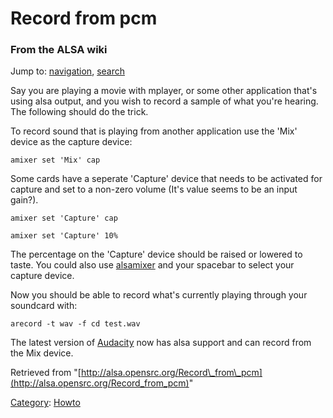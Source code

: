 Record from pcm
===============

### From the ALSA wiki

Jump to: [navigation](#mw-head), [search](#p-search)

Say you are playing a movie with mplayer, or some other application
that's using alsa output, and you wish to record a sample of what you're
hearing. The following should do the trick.

To record sound that is playing from another application use the 'Mix'
device as the capture device:

`amixer set 'Mix' cap`

Some cards have a seperate 'Capture' device that needs to be activated
for capture and set to a non-zero volume (It's value seems to be an
input gain?).

`amixer set 'Capture' cap`

`amixer set 'Capture' 10%`

The percentage on the 'Capture' device should be raised or lowered to
taste. You could also use [alsamixer](/Alsamixer "Alsamixer") and your
spacebar to select your capture device.

Now you should be able to record what's currently playing through your
soundcard with:

`arecord -t wav -f cd test.wav`

The latest version of [Audacity](/Audacity "Audacity") now has alsa
support and can record from the Mix device.

Retrieved from
"[http://alsa.opensrc.org/Record\_from\_pcm](http://alsa.opensrc.org/Record_from_pcm)"

[Category](/Special:Categories "Special:Categories"):
[Howto](/Category:Howto "Category:Howto")

